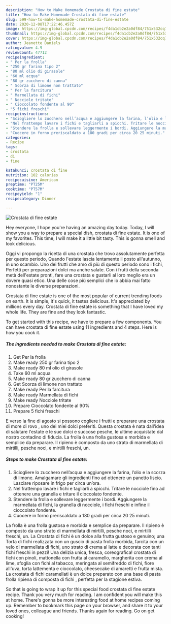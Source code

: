 ```yaml
---
description: "How to Make Homemade Crostata di fine estate"
title: "How to Make Homemade Crostata di fine estate"
slug: 599-how-to-make-homemade-crostata-di-fine-estate
date: 2020-12-08T17:22:46.457Z
image: https://img-global.cpcdn.com/recipes/f4da1cb2e2a0df84/751x532cq70/crostata-di-fine-estate-recipe-main-photo.jpg
thumbnail: https://img-global.cpcdn.com/recipes/f4da1cb2e2a0df84/751x532cq70/crostata-di-fine-estate-recipe-main-photo.jpg
cover: https://img-global.cpcdn.com/recipes/f4da1cb2e2a0df84/751x532cq70/crostata-di-fine-estate-recipe-main-photo.jpg
author: Jeanette Daniels
ratingvalue: 4.9
reviewcount: 47712
recipeingredient:
- " Per la frolla"
- "250 gr farina tipo 2"
- "80 ml olio di girasole"
- "60 ml acqua"
- "80 gr zucchero di canna"
- " Scorza di limone non trattato"
- " Per la farcitura"
- " Marmellata di fichi"
- " Nocciole tritate"
- " Cioccolato fondente al 90"
- "5 fichi freschi"
recipeinstructions:
- "Sciogliere lo zucchero nell’acqua e aggiungere la farina, l’olio e la scorza di limone. Amalgamare gli ingredienti fino ad ottenere un panetto liscio. Lasciare riposare in frigo per circa un’ora."
- "Nel frattempo lavare i fichi e tagliarli a spicchi. Tritare le nocciole fino ad ottenere una granella e tritare il cioccolato fondente."
- "Stendere la frolla e sollevare leggermente i bordi. Aggiungere la marmellata di fichi, la granella di nocciole, i fichi freschi e infine il cioccolato fondente."
- "Cuocere in forno preriscaldato a 180 gradi per circa 20 25 minuti."
categories:
- Recipe
tags:
- crostata
- di
- fine

katakunci: crostata di fine 
nutrition: 102 calories
recipecuisine: American
preptime: "PT25M"
cooktime: "PT57M"
recipeyield: "1"
recipecategory: Dinner

---
```



![Crostata di fine estate](https://img-global.cpcdn.com/recipes/f4da1cb2e2a0df84/751x532cq70/crostata-di-fine-estate-recipe-main-photo.jpg)

Hey everyone, I hope you're having an amazing day today. Today, I will show you a way to prepare a special dish, crostata di fine estate. It is one of my favorites. This time, I will make it a little bit tasty. This is gonna smell and look delicious.

Oggi vi propongo la ricetta di una crostata che trovo assolutamente perfetta per questo periodo, Quando l&#39;estate lascia lentamente il posto all&#39;autunno, in uno scambio. Uno dei frutti che amo di più di questo periodo sono i fichi, Perfetti per preparazioni dolci ma anche salate. Con i frutti della seconda metà dell&#39;estate pronti, fare una crostata e gustarli al loro meglio era un dovere quasi etico. Una delle cose più semplici che io abbia mai fatto nonostante le diverse preparazioni.

Crostata di fine estate is one of the most popular of current trending foods on earth. It is simple, it's quick, it tastes delicious. It's appreciated by millions every day. Crostata di fine estate is something that I have loved my whole life. They are fine and they look fantastic.


To get started with this recipe, we have to prepare a few components. You can have crostata di fine estate using 11 ingredients and 4 steps. Here is how you cook it.

<!--inarticleads1-->

##### The ingredients needed to make Crostata di fine estate:

1. Get  Per la frolla
1. Make ready 250 gr farina tipo 2
1. Make ready 80 ml olio di girasole
1. Take 60 ml acqua
1. Make ready 80 gr zucchero di canna
1. Get  Scorza di limone non trattato
1. Make ready  Per la farcitura
1. Make ready  Marmellata di fichi
1. Make ready  Nocciole tritate
1. Prepare  Cioccolato fondente al 90%
1. Prepare 5 fichi freschi


E verso la fine di agosto si possono cogliere i frutti e preparare una crostata di more di rovo , uno dei miei dolci preferiti. Questa crostata è nata dall&#39;idea di salutare l&#39;estate e le sue dolci e succose pesche, le ultime acquistate dal nostro contadino di fiducia. La frolla è una frolla gustosa e morbida e semplice da preparare. Il ripieno è composto da uno strato di marmellata di mirtilli, pesche noci, e mirtilli freschi, un. 

<!--inarticleads2-->

##### Steps to make Crostata di fine estate:

1. Sciogliere lo zucchero nell’acqua e aggiungere la farina, l’olio e la scorza di limone. Amalgamare gli ingredienti fino ad ottenere un panetto liscio. Lasciare riposare in frigo per circa un’ora.
1. Nel frattempo lavare i fichi e tagliarli a spicchi. Tritare le nocciole fino ad ottenere una granella e tritare il cioccolato fondente.
1. Stendere la frolla e sollevare leggermente i bordi. Aggiungere la marmellata di fichi, la granella di nocciole, i fichi freschi e infine il cioccolato fondente.
1. Cuocere in forno preriscaldato a 180 gradi per circa 20 25 minuti.


La frolla è una frolla gustosa e morbida e semplice da preparare. Il ripieno è composto da uno strato di marmellata di mirtilli, pesche noci, e mirtilli freschi, un. La Crostata di fichi è un dolce alla frutta gustoso e genuino; una Torta di fichi realizzata con un guscio di pasta frolla morbida, farcita con un velo di marmellata di fichi, uno strato di crema al latte e decorata con tanti fichi freschi in pezzi! Una delizia unica, fresca, coreografica! crostata di fichi con pinoli, mattonella con frutta al caramello, margherita con crema al lime, sfoglia con fichi al tabacco, meringata al semifreddo di fichi, fiore all&#39;uva, torta lattementa e cioccolato, cheesecake di amaretti e frutta mista. La crostata di fichi caramellati è un dolce preparato con una base di pasta frolla ripiena di composta di fichi , perfetta per la stagione estiva. 

So that is going to wrap it up for this special food crostata di fine estate recipe. Thank you very much for reading. I am confident you will make this at home. There's gonna be more interesting food at home recipes coming up. Remember to bookmark this page on your browser, and share it to your loved ones, colleague and friends. Thanks again for reading. Go on get cooking!

